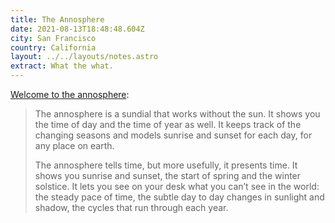 ```yaml
---
title: The Annosphere
date: 2021-08-13T18:48:48.604Z
city: San Francisco
country: California
layout: ../../layouts/notes.astro
extract: What the what.
---
```

[Welcome to the annosphere](http://www.annosphere.com/): 

> The annosphere is a sundial that works without the sun. It shows you the time of day and the time of year as well. It keeps track of the changing seasons and models sunrise and sunset for each day, for any place on earth.
> 
> The annosphere tells time, but more usefully, it presents time. It shows you sunrise and sunset, the start of spring and the winter solstice. It lets you see on your desk what you can’t see in the world: the steady pace of time, the subtle day to day changes in sunlight and shadow, the cycles that run through each year.